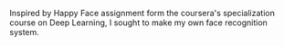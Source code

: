 Inspired by Happy Face assignment form the coursera's specialization course on Deep Learning, I sought to make my own face recognition system.